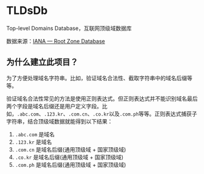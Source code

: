 # TLDsDb
Top-level Domains Database，互联网顶级域数据库

数据来源：[IANA — Root Zone Database](http://www.iana.org/domains/root/db)

## 为什么建立此项目？

为了方便处理域名字符串。比如，验证域名合法性、截取字符串中的域名后缀等等。

验证域名合法性常见的方法是使用正则表达式。但正则表达式并不能识别域名最后两个字段是域名后缀还是用户定义字段。比如，`.abc.com`、`.123.kr`、`.com.cn`、`.co.kr`以及`.com.ph`等等。正则表达式捕获子字符串，结合顶级域数据就能得到以下结果：

1. `.abc.com` 是域名
2. `.123.kr` 是域名
3. `.com.cn` 是域名后缀(通用顶级域 + 国家顶级域)
4. `.co.kr` 是域名后缀(通用顶级域 + 国家顶级域)
5. `.com.ph` 是域名后缀(通用顶级域 + 国家顶级域)